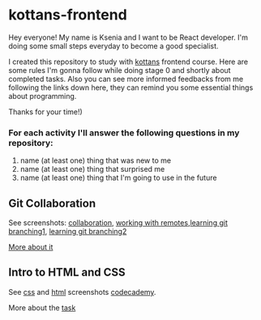 # kottans-frontend

Hey everyone! My name is Ksenia and I want to be React developer. I'm doing some small steps everyday to become a good specialist.

I created this repository to study with [kottans](https://github.com/kottans/frontend/blob/2022_UA/contents.md) frontend course. Here are some rules I'm gonna follow while doing stage 0 and shortly about completed tasks. Also you can see more informed feedbacks from me following the links down here, they can remind you some essential things about programming.

Thanks for your time!)

### For each activity I'll answer the following questions in my repository:

1. name (at least one) thing that was new to me
2. name (at least one) thing that surprised me
3. name (at least one) thing that I'm going to use in the future

## Git Collaboration

See screenshots: [collaboration](./task_git_collaboration/screenshots/collaboration.png), [working with remotes](./task_git_collaboration/screenshots/working-with-remotes.png),[learning git branching1](./task_git_collaboration/screenshots/learn-git-branching1.png), [learning git branching2](./task_git_collaboration/screenshots/learn-git-branching2.png)

[More about it](./task_git_collaboration/GitCollaboration.md)

## Intro to HTML and CSS

See [css](./task_html_css_intro/screenshots/css1.png) and [html](./task_html_css_intro/screenshots/html1.png) screenshots [codecademy](./task_html_css_intro/screenshots/codecademy.png).

More about the [task](./task_html_css_intro/intro%20to%20HTML%26CSS.md)

